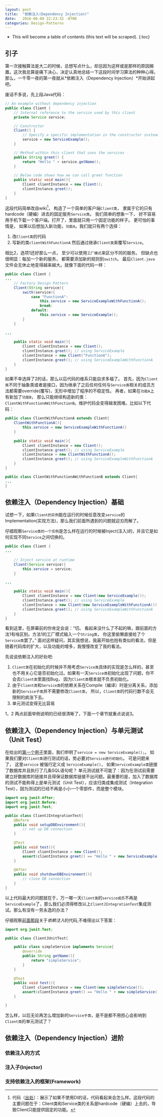 ```yaml
---
layout: post
title:  "依赖注入(Dependency Injection)"
date:   2016-06-09 22:23:32 -0700
categories: Design-Patterns
---
```

* This will become a table of contents (this text will be scraped).
{:toc}

引子
---
第一次接触算法是大二的时候，总想写点什么，却总因为这样或是那样的原因搁置。这次我总算是痛下决心，决定认真地总结一下这段时间学习算法的种种心得。那么，一千零一夜的第一夜就从*依赖注入（Dependency Injection）*开始讲起吧。

<a name="originalCode"></a>
废话不多说，先上段Java代码：

~~~java
// An example without dependency injection
public class Client {
    // Internal reference to the service used by this client
    private Service service;

    // Constructor
    Client() {
        // Specify a specific implementation in the constructor instead of using dependency injection
        service = new ServiceExample();
    }

    // Method within this client that uses the services
    public String greet() {
        return "Hello " + service.getName();
    }
    
    // Below code shows how we can call greet function
    public static void main(){
        Client clientInstance = new Client();
        clientInstance.greet();
    }
}
~~~

这段代码简单改自wiki[^codeWithoutDIExample]， 构造了一个简单的客户端`Client类`， 隶属于它的只有hardcode（硬编）进去的固定服务`Service类`。 我们简单的想象一下， 好不容易用手机下载一个客户端。打开了，里面就只用一个固定功能的样子。 更可怕的事情是， 如果以后想加入新功能，`功能A`。我们就只有两个选择：

  1. 改`Client类`的代码 
  2. 写新的类`clientWithFunctionA` 然后通过继承`Client类`来覆写`Service`。

相比2，选项1还好那么一点， 至少可以使用`工厂模式`来区分不同的服务。 但缺点也很明显：每加一个新的服务， 都需要添加新的规则到`switch`。 最后`Client.java`文件会无休止地变得越来越大。就像下面的代码一样：

~~~java
public class Client {
...
    // Factory Design Pattern
    Client(String service){
        swith(service){
            case "FunctionA":
                this.service = new ServiceExampleWithFunctionA();
                break:
            default: 
                this.service = new ServiceExample();
        }
    }
    
...
    
    public static void main(){
        Client clientInstance = new Client();
        clientInstance.greet(); // using ServiceExample 
        clientInstance = new Client("FunctionA");
        clientInstance.greet(); // using ServiceExampleWithFunctionA
    }
}
~~~

如果不幸选择了2的话，那么以后代码的维系只能自求多福了。 首先，因为`Client类`不同于抽象类或者是接口，因为继承了之后任何任何与`Service类`相关的成员方法都需要override(覆写)，无形中增加了程序的不稳定性。 再者，如果在`功能A`上有新加了`功能B`， 那么只能继续构造新的类：`ClientWithFunctionAWithFunctionB`。维护代码会变得越发困难。比如以下代码：

~~~java
public class ClientWithFunctionA extends Client{
    ClientWithFunctionA(){
        this.service = new ServiceExampleWithFunctionA()
    }
    
    public static void main(){
        Client clientInstance = new Client();
        clientInstance.greet(); // using ServiceExample 
        clientInstance = new ClientWithFunctionA();
        clientInstance.greet(); // using ServiceExampleWithFunctionA
    }
}

public class ClientWithFunctionAWithFunctionB extends Client{
...
}
~~~


依赖注入（Dependency Injection）基础
----------------------------------
试想一下，如果`Client的实例`能在运行的时候任意改变`service`的Implementation(实现方法)，那么我们前面所遇到的问题就迎刃而解了。

<a name="DICode"></a>
仔细观察`Service类的一个实例`是怎么样在运行的时候被Inject(注入)的，并且它是如何实现不同`Service`之间切换的。

~~~java
public class Client {
...
    
    // Inject service at runtime
    Client(Service service){
        this.service = service;
    }

...
    
    public static void main(){
        Client clientInstance = new Client(new ServiceExample());
        clientInstance.greet(); // using ServiceExample 
        clientInstance = new Client(new ServiceExampleWithFunctionA());
        clientInstance.greet(); // using ServiceExampleWithFunctionA
    }
}
~~~

看到这里，在屏幕前的你肯定会说：“切。 看起来没什么了不起的嘛，跟前面的方法1有啥区别。方法1的工厂模式输入一个`String类`， 你这里偷懒直接给了个`Service类`罢了。” 面对这样疑问，其实我想说，我最开始也抱有类似的看法，但是随着代码库的扩大，以及功能的增多，我慢慢改变了我的看法。

先说说依赖注入的好处吧:

   1. `Client类`在初始化的时候并不用考虑`Service类`具体的实现是怎么样的，甚至也不用关心它是否初始化过。如果有一天`Service类`初始化出现了问题，你不会去`Client类`里面找Bug， 因为`Client类`根本就不负责初始化。   
   2. 由于`Client类`和`Service类`的依赖关系在Compile（编译）时是分离关系，添加新的`Service子类`并不需要修改`Client类`， 所以，`Client类`的代码行数不会无限制的疯涨下去。
   3. 单元测试变得无比容易

1，2 两点前面举例说明的已经很清晰了，下面一个章节就重点说说3。


依赖注入（Dependency Injection）与单元测试 （Unit Test）
-----------------------------------------------------
在给出的[第一个例子](#originalCode)里面，我们申明了`service = new ServiceExample();`。 如果我们要对`Client类`进行测试的话，势必要对`Service进行初始化`。 可是问题来了， 这里`service` 被强行定义成 `ServiceExample()`， 如果`ServiceExample类`链接了数据库并且执行了几条SQL语句呢？ 单元测试就不可能了：因为在测试前需要建立好数据库的链接并且得保证数据库链接不出问题。最重要的是，加入了数据库的测试不能称得上是单元测试（Unit Test），应该归类成集成测试（Integration Test），因为测试的已经不再是小小一个零部件，而是整个模块。

~~~java
import org.junit.After;
import org.junit.Before;
import org.junit.Test;

public class ClientJIntegrationTest{
    @Before
    public void setupDBEnvironment(){
        // set up DB connection
    }
    
    @Test
    public void test(){
        Client clientInstance = new Client();
        assert(clientInstance.greet() == "Hello " + new ServiceExample().getName());
    }
    
    @After
    public void shutdownDBEnvironment(){
        // close DB connection
    }
}
~~~

以上代码最大的问题就在于，万一哪一天`Client类`的`service成员`不再是`ServiceExample`了，那么我们必须得修改以上`ClientJIntegrationTest`集成测试。那么有没有一劳永逸的办法？

仔细观察[前面那段](#DICode)关于*依赖注入*的代码,不难得出以下答案：

~~~java
import org.junit.Test;

public class ClientJUnitTest{

    public class simpleService implements Service{
        @override
        public String getName(){
            return "simpleService";
        }
    }
    
    @Test
    public void test(){
        Client clientInstance = new Client(new simpleService());
        assert(clientInstance.greet() == "Hello " + new simpleService().getName());
    }

}
~~~

怎么样，以后无论再怎么增加新的`Service子类`，是不是都不用担心会影响到`Client类`的单元测试了？



依赖注入（Dependency Injection）进阶
---------------------------------

### 依赖注入的方式

### 注入子(Injector)

### 支持依赖注入的框架(Framework)


[^codeWithoutDIExample]: 代码（[出处](https://en.wikipedia.org/wiki/Dependency_injection)）：展示了如果不使用DI的话，代码看起来会怎么样。这段代码的主要问题在于：Client类和Service类的关系是hardcode（硬编）上去的，导致Client只能提供固定的功能。